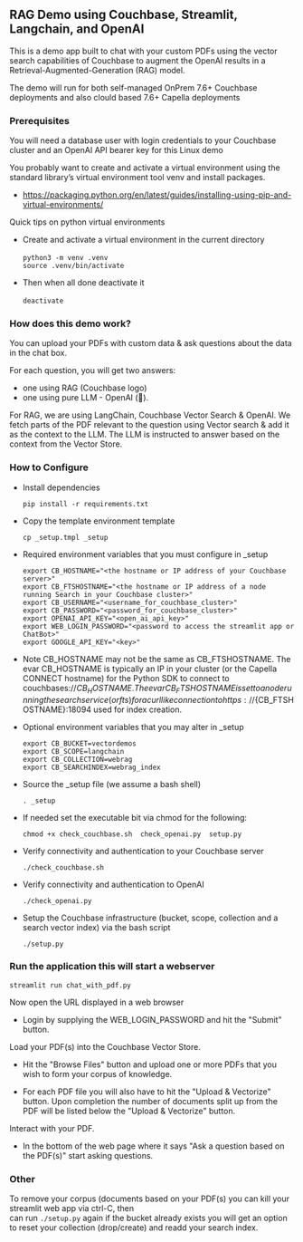 ## RAG Demo using Couchbase, Streamlit, Langchain, and OpenAI

This is a demo app built to chat with your custom PDFs using the vector search capabilities of Couchbase to augment the OpenAI results in a Retrieval-Augmented-Generation (RAG) model.

The demo will run for both self-managed OnPrem 7.6+ Couchbase deployments and also clould based 7.6+ Capella deployments

### Prerequisites 

You will need a database user with login credentials to your Couchbase cluster and an OpenAI API bearer key for this Linux demo

You probably want to create and activate a virtual environment using the standard library’s virtual environment tool venv and install packages.

- https://packaging.python.org/en/latest/guides/installing-using-pip-and-virtual-environments/

Quick tips on python virtual environments

- Create and activate a virtual environment in the current directory<br><br>
`python3 -m venv .venv`<br>
`source .venv/bin/activate`

- Then when all done deactivate it<br><br>
`deactivate`

### How does this demo work?

You can upload your PDFs with custom data & ask questions about the data in the chat box.

For each question, you will get two answers:

- one using RAG (Couchbase logo)
- one using pure LLM - OpenAI (🤖).

For RAG, we are using LangChain, Couchbase Vector Search & OpenAI. We fetch parts of the PDF relevant to the question using Vector search & add it as the context to the LLM. The LLM is instructed to answer based on the context from the Vector Store.

### How to Configure

- Install dependencies

  `pip install -r requirements.txt`

- Copy the template environment template

  `cp _setup.tmpl _setup`

- Required environment variables that you must configure in _setup
  ```
  export CB_HOSTNAME="<the hostname or IP address of your Couchbase server>"
  export CB_FTSHOSTNAME="<the hostname or IP address of a node running Search in your Couchbase cluster>"
  export CB_USERNAME="<username_for_couchbase_cluster>" 
  export CB_PASSWORD="<password_for_couchbase_cluster>"
  export OPENAI_API_KEY="<open_ai_api_key>"
  export WEB_LOGIN_PASSWORD="<password to access the streamlit app or ChatBot>"
  export GOOGLE_API_KEY="<key>"
  ```

- Note CB_HOSTNAME may not be the same as CB_FTSHOSTNAME.
The evar CB_HOSTNAME is typically an IP in your cluster (or the Capella CONNECT hostname) for the Python SDK to connect to couchbases://${CB_HOSTNAME}.
The evar CB_FTSHOSTNAME is set to a node running the search service (or fts) for a curl like connection to https://${CB_FTSHOSTNAME}:18094 used for index creation.

- Optional environment variables that you may alter in _setup

  ```
  export CB_BUCKET=vectordemos
  export CB_SCOPE=langchain
  export CB_COLLECTION=webrag
  export CB_SEARCHINDEX=webrag_index
  ```

- Source the _setup file (we assume a bash shell)

  `. _setup`

- If needed set the executable bit via chmod for the following:

  `chmod +x check_couchbase.sh  check_openai.py  setup.py`

- Verify connectivity and authentication to your Couchbase server

  `./check_couchbase.sh`

- Verify connectivity and authentication to OpenAI

  `./check_openai.py`

- Setup the Couchbase infrastructure (bucket, scope, collection and a search vector index) via the bash script

  `./setup.py`

### Run the application this will start a webserver

  `streamlit run chat_with_pdf.py`

Now open the URL displayed in a web browser

- Login by supplying the WEB_LOGIN_PASSWORD and hit the "Submit" button.

Load your PDF(s) into the Couchbase Vector Store. 

- Hit the "Browse Files" button and upload one or more PDFs that you wish to form your corpus of knowledge.
  
- For each PDF file you will also have to hit the "Upload & Vectorize" button. Upon completion the number of documents split up from the PDF will be listed below the "Upload & Vectorize" button.

Interact with your PDF. 

- In the bottom of the web page where it says "Ask a question based on the PDF(s)" start asking questions.

### Other

To remove your corpus (documents based on your PDF(s) you can kill your streamlit web app via ctrl-C, then  
can run `./setup.py` again if the bucket already exists you will get an option to reset your collection (drop/create) and readd your search index.


